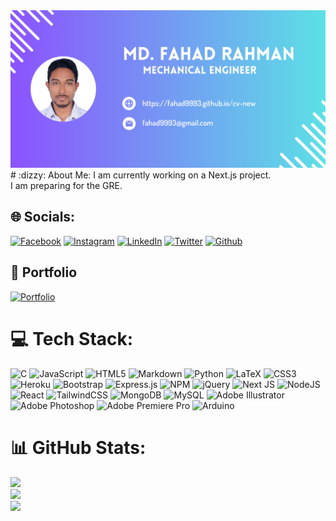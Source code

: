 <img src="https://github.com/fahad9993/fahad9993/blob/main/Banner.png" alt="Cover"/>
# :dizzy: About Me:
I am currently working on a Next.js project.<br>I am preparing for the GRE.


## :globe_with_meridians: Socials:
[![Facebook](https://img.shields.io/badge/Facebook-%231877F2.svg?logo=Facebook&logoColor=white)](https://facebook.com/fahad9993) [![Instagram](https://img.shields.io/badge/Instagram-%23E4405F.svg?logo=Instagram&logoColor=white)](https://instagram.com/fahad_rahm4n) [![LinkedIn](https://img.shields.io/badge/LinkedIn-%230077B5.svg?logo=linkedin&logoColor=white)](https://linkedin.com/in/fahad9993) [![Twitter](https://img.shields.io/badge/Twitter-%231DA1F2.svg?logo=Twitter&logoColor=white)](https://twitter.com/fahad_9993) 
[![Github](https://img.shields.io/badge/Github-000000?logo=github)](https://github.com/fahad9993)

## :briefcase: Portfolio
[![Portfolio](https://img.shields.io/badge/➡️%20Show%20More-FFD700)](https://fahad9993.github.io/cv-new/)

# 💻 Tech Stack:
![C](https://img.shields.io/badge/c-%2300599C.svg?style=for-the-badge&logo=c&logoColor=white) ![JavaScript](https://img.shields.io/badge/javascript-%23323330.svg?style=for-the-badge&logo=javascript&logoColor=%23F7DF1E) ![HTML5](https://img.shields.io/badge/html5-%23E34F26.svg?style=for-the-badge&logo=html5&logoColor=white) ![Markdown](https://img.shields.io/badge/markdown-%23000000.svg?style=for-the-badge&logo=markdown&logoColor=white) ![Python](https://img.shields.io/badge/python-3670A0?style=for-the-badge&logo=python&logoColor=ffdd54) ![LaTeX](https://img.shields.io/badge/latex-%23008080.svg?style=for-the-badge&logo=latex&logoColor=white) ![CSS3](https://img.shields.io/badge/css3-%231572B6.svg?style=for-the-badge&logo=css3&logoColor=white) ![Heroku](https://img.shields.io/badge/heroku-%23430098.svg?style=for-the-badge&logo=heroku&logoColor=white) ![Bootstrap](https://img.shields.io/badge/bootstrap-%23563D7C.svg?style=for-the-badge&logo=bootstrap&logoColor=white) ![Express.js](https://img.shields.io/badge/express.js-%23404d59.svg?style=for-the-badge&logo=express&logoColor=%2361DAFB) ![NPM](https://img.shields.io/badge/NPM-%23000000.svg?style=for-the-badge&logo=npm&logoColor=white) ![jQuery](https://img.shields.io/badge/jquery-%230769AD.svg?style=for-the-badge&logo=jquery&logoColor=white) ![Next JS](https://img.shields.io/badge/Next-black?style=for-the-badge&logo=next.js&logoColor=white) ![NodeJS](https://img.shields.io/badge/node.js-6DA55F?style=for-the-badge&logo=node.js&logoColor=white) ![React](https://img.shields.io/badge/react-%2320232a.svg?style=for-the-badge&logo=react&logoColor=%2361DAFB) ![TailwindCSS](https://img.shields.io/badge/tailwindcss-%2338B2AC.svg?style=for-the-badge&logo=tailwind-css&logoColor=white) ![MongoDB](https://img.shields.io/badge/MongoDB-%234ea94b.svg?style=for-the-badge&logo=mongodb&logoColor=white) ![MySQL](https://img.shields.io/badge/mysql-%2300f.svg?style=for-the-badge&logo=mysql&logoColor=white) ![Adobe Illustrator](https://img.shields.io/badge/adobeillustrator-%23FF9A00.svg?style=for-the-badge&logo=adobeillustrator&logoColor=white) ![Adobe Photoshop](https://img.shields.io/badge/adobephotoshop-%2331A8FF.svg?style=for-the-badge&logo=adobephotoshop&logoColor=white) ![Adobe Premiere Pro](https://img.shields.io/badge/Adobe%20Premiere%20Pro-9999FF.svg?style=for-the-badge&logo=Adobe%20Premiere%20Pro&logoColor=white) ![Arduino](https://img.shields.io/badge/-Arduino-00979D?style=for-the-badge&logo=Arduino&logoColor=white)
# 📊 GitHub Stats:
![](https://github-readme-stats.vercel.app/api?username=fahad9993&theme=dark&hide_border=false&include_all_commits=true&count_private=false)<br/>
![](https://github-readme-streak-stats.herokuapp.com/?user=fahad9993&theme=dark&hide_border=false)<br/>
![](https://github-readme-stats.vercel.app/api/top-langs/?username=fahad9993&theme=dark&hide_border=false&include_all_commits=true&count_private=false&layout=compact)
